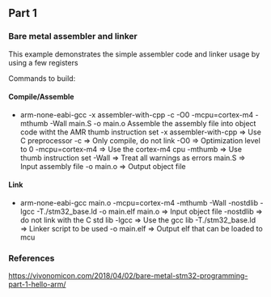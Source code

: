 ## Part 1
### Bare metal assembler and linker

This example demonstrates the simple assembler code and linker usage by using a few registers

Commands to build:
#### Compile/Assemble
- arm-none-eabi-gcc -x assembler-with-cpp -c -O0 -mcpu=cortex-m4 -mthumb -Wall main.S -o main.o
    Assemble the assembly file into object code witht the AMR thumb instruction set
    -x assembler-with-cpp => Use C preprocessor
    -c => Only compile, do not link
    -O0 => Optimization level to 0
    -mcpu=cortex-m4 => Use the cortex-m4 cpu
    -mthumb => Use thumb instruction set
    -Wall => Treat all warnings as errors
    main.S => Input assembly file
    -o main.o => Output object file

#### Link
- arm-none-eabi-gcc main.o -mcpu=cortex-m4 -mthumb -Wall -nostdlib -lgcc -T./stm32_base.ld -o main.elf
    main.o => Input object file
    -nostdlib => do not link with the C std lib
    -lgcc => Use the gcc lib
    -T./stm32_base.ld => Linker script to be used
    -o main.elf => Output elf that can be loaded to mcu


### References
https://vivonomicon.com/2018/04/02/bare-metal-stm32-programming-part-1-hello-arm/
